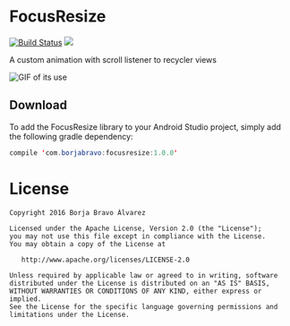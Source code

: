 # FocusResize
[![Build Status](https://travis-ci.org/borjabravo10/ReadMoreTextView.svg?branch=master)](https://travis-ci.org/borjabravo10/FocusResize)
[![](https://jitpack.io/v/borjabravo10/FocusResize.svg)](https://jitpack.io/#borjabravo10/FocusResize)

A custom animation with scroll listener to recycler views

![GIF of its use](https://github.com/borjabravo10/FocusResize/blob/master/resources/focusResize.gif)

## Download
To add the FocusResize library to your Android Studio project, simply add the following gradle dependency:

```java
compile 'com.borjabravo:focusresize:1.0.0'
```

License
=======

    Copyright 2016 Borja Bravo Álvarez

    Licensed under the Apache License, Version 2.0 (the "License");
    you may not use this file except in compliance with the License.
    You may obtain a copy of the License at

       http://www.apache.org/licenses/LICENSE-2.0

    Unless required by applicable law or agreed to in writing, software
    distributed under the License is distributed on an "AS IS" BASIS,
    WITHOUT WARRANTIES OR CONDITIONS OF ANY KIND, either express or implied.
    See the License for the specific language governing permissions and
    limitations under the License.
